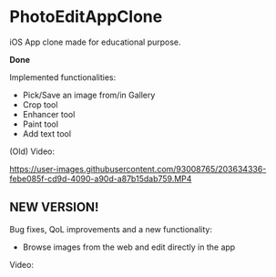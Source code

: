 # PhotoEditAppClone
iOS App clone made for educational purpose.

**Done**

Implemented functionalities:
+ Pick/Save an image from/in Gallery
+ Crop tool
+ Enhancer tool
+ Paint tool
+ Add text tool

(Old) Video: 

https://user-images.githubusercontent.com/93008765/203634336-febe085f-cd9d-4090-a90d-a87b15dab759.MP4

## NEW VERSION!

Bug fixes, QoL improvements and a new functionality:
+ Browse images from the web and edit directly in the app

Video:





